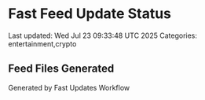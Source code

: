# Fast Feed Update Status
Last updated: Wed Jul 23 09:33:48 UTC 2025
Categories: entertainment,crypto

## Feed Files Generated

Generated by Fast Updates Workflow
